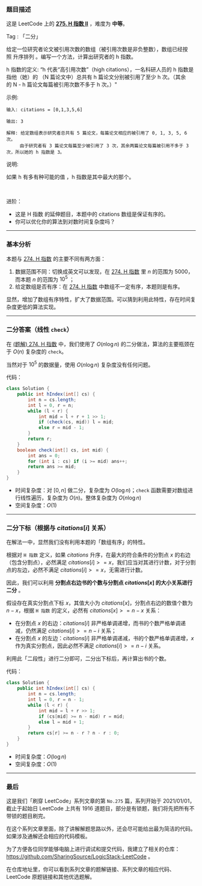 ### 题目描述

这是 LeetCode 上的 **[275. H 指数 II](https://leetcode-cn.com/problems/h-index-ii/solution/gong-shui-san-xie-liang-chong-er-fen-ji-sovjb/)** ，难度为 **中等**。

Tag : 「二分」



给定一位研究者论文被引用次数的数组（被引用次数是非负整数），数组已经按照 升序排列 。编写一个方法，计算出研究者的 h 指数。

h 指数的定义: “h 代表“高引用次数”（high citations），一名科研人员的 h 指数是指他（她）的 （N 篇论文中）总共有 h 篇论文分别被引用了至少 h 次。（其余的 N - h 篇论文每篇被引用次数不多于 h 次。）"

示例:
```
输入: citations = [0,1,3,5,6]

输出: 3 

解释: 给定数组表示研究者总共有 5 篇论文，每篇论文相应的被引用了 0, 1, 3, 5, 6 次。
     由于研究者有 3 篇论文每篇至少被引用了 3 次，其余两篇论文每篇被引用不多于 3 次，所以她的 h 指数是 3。
```

说明:

如果 h 有多有种可能的值 ，h 指数是其中最大的那个。

 

进阶：
* 这是 H 指数 的延伸题目，本题中的 citations 数组是保证有序的。
* 你可以优化你的算法到对数时间复杂度吗？


---

### 基本分析

本题与 [274. H 指数](https://leetcode-cn.com/problems/h-index/) 的主要不同有两方面：

1. 数据范围不同：切换成英文可以发现，在 [274. H 指数](https://leetcode-cn.com/problems/h-index/) 里 $n$ 的范围为 $5000$，而本题 $n$ 的范围为 $10^5$ ；
2. 给定数组是否有序：在 [274. H 指数](https://leetcode-cn.com/problems/h-index/) 中数组不一定有序，本题则是有序。

显然，增加了数组有序特性，扩大了数据范围。可以猜到利用此特性，存在时间复杂度更低的算法实现。

---

### 二分答案（线性 `check`）

在 [(题解) 274. H 指数](https://leetcode-cn.com/problems/h-index/solution/gong-shui-san-xie-li-yong-er-duan-xing-z-1jxw/) 中，我们使用了 $O(n\log{n})$ 的二分做法，算法的主要瓶颈在于 $O(n)$ 复杂度的 `check`。

当然对于 $10^5$ 的数据量，使用 $O(n\log{n})$ 复杂度没有任何问题。

代码：
```Java
class Solution {
    public int hIndex(int[] cs) {
        int n = cs.length;
        int l = 0, r = n;
        while (l < r) {
            int mid = l + r + 1 >> 1;
            if (check(cs, mid)) l = mid;
            else r = mid - 1;
        }
        return r;
    }
    boolean check(int[] cs, int mid) {
        int ans = 0;
        for (int i : cs) if (i >= mid) ans++;
        return ans >= mid;
    }
}
```
* 时间复杂度：对 $[0, n]$ 做二分，复杂度为 $O(\log{n})$；`check` 函数需要对数组进行线性遍历，复杂度为 $O(n)$。整体复杂度为 $O(n\log{n})$
* 空间复杂度：$O(1)$

---

### 二分下标（根据与 $citations[i]$ 关系）

在解法一中，显然我们没有利用本题的「数组有序」的特性。

根据对 `H 指数` 定义，如果 $citations$ 升序，在最大的符合条件的分割点 $x$ 的右边（包含分割点），必然满足 $citations[i] >= x$，我们应当对其进行计数，对于分割点的左边，必然不满足 $citations[i] >= x$，无需进行计数。

因此，我们可以利用 **分割点右边书的个数与分割点 $citations[x]$ 的大小关系进行二分** 。

假设存在真实分割点下标 $x$，其值大小为 $citations[x]$，分割点右边的数值个数为 $n - x$，根据 `H 指数` 的定义，必然有 $citations[x] >= n - x$ 关系：

* 在分割点 $x$ 的右边：$citations[i]$ 非严格单调递增，而书的个数严格单调递减，仍然满足 $citations[i] >= n - i$ 关系；
* 在分割点 $x$ 的左边：$citations[i]$ 非严格单调递减，书的个数严格单调递增，$x$ 作为真实分割点，因此必然不满足 $citations[i] >= n - i$ 关系。

利用此「二段性」进行二分即可，二分出下标后，再计算出书的个数。

代码：
```Java
class Solution {
    public int hIndex(int[] cs) {
        int n = cs.length;
        int l = 0, r = n - 1;
        while (l < r) {
            int mid = l + r >> 1;
            if (cs[mid] >= n - mid) r = mid;
            else l = mid + 1;
        }
        return cs[r] >= n - r ? n - r : 0;
    }
}
```
* 时间复杂度：$O(\log{n})$
* 空间复杂度：$O(1)$

---

### 最后

这是我们「刷穿 LeetCode」系列文章的第 `No.275` 篇，系列开始于 2021/01/01，截止于起始日 LeetCode 上共有 1916 道题目，部分是有锁题，我们将先把所有不带锁的题目刷完。

在这个系列文章里面，除了讲解解题思路以外，还会尽可能给出最为简洁的代码。如果涉及通解还会相应的代码模板。

为了方便各位同学能够电脑上进行调试和提交代码，我建立了相关的仓库：https://github.com/SharingSource/LogicStack-LeetCode 。

在仓库地址里，你可以看到系列文章的题解链接、系列文章的相应代码、LeetCode 原题链接和其他优选题解。


